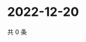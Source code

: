 # 2022-12-20

共 0 条

<!-- BEGIN WEIBO -->
<!-- 最后更新时间 Tue Dec 20 2022 22:13:46 GMT+0800 (China Standard Time) -->

<!-- END WEIBO -->
